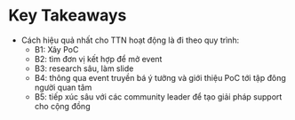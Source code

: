# Key Takeaways
- Cách hiệu quả nhất cho TTN hoạt động là đi theo quy trình:
	- B1: Xây PoC
	- B2: tìm đơn vị kết hợp để mở event
	- B3: research sâu, làm slide
	- B4: thông qua event truyền bá ý tưởng và giới thiệu PoC tới tập đông người quan tâm
	- B5: tiếp xúc sâu với các community leader để tạo giải pháp support cho cộng đồng